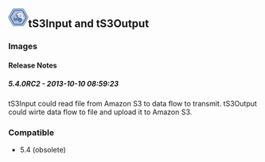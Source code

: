 ## <img src='./logo.jpg' width='40' height='40'>tS3Input and tS3Output

### Images




#### Release Notes

##### 5.4.0RC2 - 2013-10-10 08:59:23
tS3Input could read file from Amazon S3 to data flow to transmit.
tS3Output could wirte data flow to file and upload it to Amazon S3.
### Compatible
 -  5.4 (obsolete)